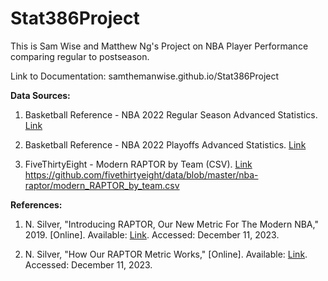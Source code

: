 # Stat386Project

This is Sam Wise and Matthew Ng's Project on NBA Player Performance comparing regular to postseason.

Link to Documentation: samthemanwise.github.io/Stat386Project

**Data Sources:**

1. Basketball Reference - NBA 2022 Regular Season Advanced Statistics. [Link](https://www.basketball-reference.com/leagues/NBA_2022_advanced.html)

2. Basketball Reference - NBA 2022 Playoffs Advanced Statistics. [Link](https://www.basketball-reference.com/playoffs/NBA_2022_advanced.html)

3. FiveThirtyEight - Modern RAPTOR by Team (CSV). [Link](https://github.com/fivethirtyeight/data/blob/master/nba-raptor/modern_RAPTOR_by_team.csv)
https://github.com/fivethirtyeight/data/blob/master/nba-raptor/modern_RAPTOR_by_team.csv

**References:**

1. N. Silver, "Introducing RAPTOR, Our New Metric For The Modern NBA," 2019. [Online]. Available: [Link](https://fivethirtyeight.com/features/introducing-raptor-our-new-metric-for-the-modern-nba/). Accessed: December 11, 2023.

2. N. Silver, "How Our RAPTOR Metric Works," [Online]. Available: [Link](https://fivethirtyeight.com/features/how-our-raptor-metric-works/). Accessed: December 11, 2023.

